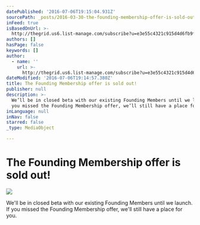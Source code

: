 ```yaml
---
datePublished: '2016-07-06T19:15:04.931Z'
sourcePath: _posts/2016-03-30-the-founding-membership-offer-is-sold-out.md
inFeed: true
isBasedOnUrl: >-
  http://thegrid.us6.list-manage.com/subscribe?u=e3e55c4321c915d4d6fb9f8f0&id=a1b15cc499
authors: []
hasPage: false
keywords: []
author:
  - name: ''
    url: >-
      http://thegrid.us6.list-manage.com/subscribe?u=e3e55c4321c915d4d6fb9f8f0&id=a1b15cc499
dateModified: '2016-07-06T19:14:57.380Z'
title: The Founding Membership offer is sold out!
publisher: null
description: >-
  We’ll be in closed beta with our existing Founding Members until we launch. If
  you missed the Founding Membership offer, we’ll still have a place for you.
inLanguage: null
inNav: false
starred: false
_type: MediaObject

---
```

# The Founding Membership offer is sold out!
![](https://s3-us-west-2.amazonaws.com/the-grid-img/p/8981781b244ebf4299b76a4dceb2c226ca76e6f2.gif)

We'll be in closed beta with our existing Founding Members until we launch. If you missed the Founding Membership offer, we'll still have a place for you.